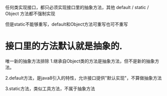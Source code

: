 任何类实现接口，都只必须实现接口里的抽象方法，其他 default / static / Object 方法都不强制实现

但是static不能够重写，default和Object方法可重写也可不重写

# 接口里的方法默认就是抽象的.

唯一新的抽象方法排除
1.继承自Object类的方法是抽象方法，但不是新的抽象方法。  

2.default方法，是java8引入的特性，允许接口提供"默认实现"，不算做抽象方法   

3.static方法，类似工具方法，不属于抽象方法
